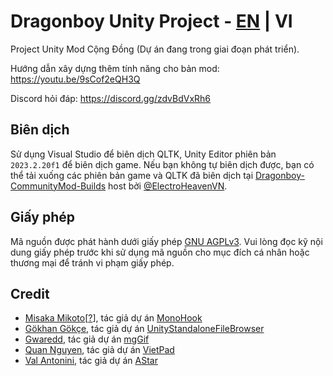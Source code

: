 # Dragonboy Unity Project - [EN](../../tree/Unity-project/README_EN.md) | VI
Project Unity Mod Cộng Đồng (Dự án đang trong giai đoạn phát triển).

Hướng dẫn xây dựng thêm tính năng cho bản mod: https://youtu.be/9sCof2eQH3Q

Discord hỏi đáp: https://discord.gg/zdvBdVxRh6

## Biên dịch
Sử dụng Visual Studio để biên dịch QLTK, Unity Editor phiên bản `2023.2.20f1` để biên dịch game. Nếu bạn không tự biên dịch được, bạn có thể tải xuống các phiên bản game và QLTK đã biên dịch tại [Dragonboy-CommunityMod-Builds](https://github.com/ElectroHeavenVN/Dragonboy-CommunityMod-Builds) host bởi [@ElectroHeavenVN](https://github.com/ElectroHeavenVN).

## Giấy phép
Mã nguồn được phát hành dưới giấy phép [GNU AGPLv3](https://www.gnu.org/licenses/agpl-3.0.en.html). Vui lòng đọc kỹ nội dung giấy phép trước khi sử dụng mã nguồn cho mục đích cá nhân hoặc thương mại để tránh vi phạm giấy phép.

## Credit
- [Misaka Mikoto](https://github.com/Misaka-Mikoto-Tech/)[[?](https://toaruvietnamese.fandom.com/vi/wiki/Misaka_Mikoto)], tác giả dự án [MonoHook](https://github.com/Misaka-Mikoto-Tech/MonoHook)
- [Gökhan Gökçe](https://github.com/gkngkc/), tác giả dự án [UnityStandaloneFileBrowser](https://github.com/gkngkc/UnityStandaloneFileBrowser)
- [Gwaredd](https://github.com/gwaredd/), tác giả dự án [mgGif](https://github.com/gwaredd/mgGif)
- [Quan Nguyen](https://sourceforge.net/u/nguyenq/profile/), tác giả dự án [VietPad](https://sourceforge.net/projects/vietpad/)
- [Val Antonini](https://github.com/valantonini/), tác giả dự án [AStar](https://github.com/valantonini/AStar)